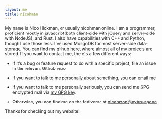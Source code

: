 ```yaml
---
layout: me
title: nicohman
---
```

My name is Nico Hickman, or usually nicohman online. I am a programmer, proficient mostly in javascript(both client-side with jQuery and server-side with NodeJS), and Rust. I also have capabilities with C++ and Python, though I use those less. I've used MongoDB for most server-side data-storage. You can find my github [here](https://github.com/nicohman), where almost all of my projects are stored. If you want to contact me, there's a few different ways:

- If it's a bug or feature request to do with a specific project, file an issue in the relevant Github repo

- If you want to talk to me personally about something, you can [email](mailto:nicohman@demenses.net) me

- If you want to talk to me personally seriously, you can send me GPG-encrypted mail via [my GPG key](https://nicohman.github.io/20180828/gpg). 

- Otherwise, you can find me on the fediverse at [nicohman@cybre.space](https://cybre.space/@nicohman)

Thanks for checking out my website!

